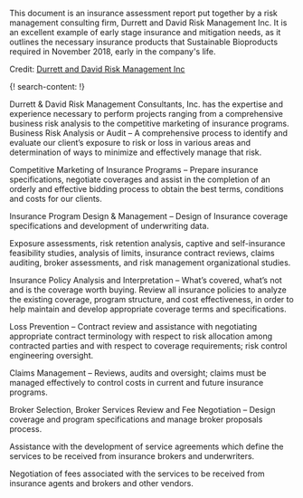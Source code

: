 
This document is an insurance assessment report put together by a risk management consulting firm, Durrett and David Risk Management Inc. It is an excellent example of early stage insurance and mitigation needs, as it outlines the necessary insurance products that Sustainable Bioproducts required in November 2018, early in the company's life.

Credit: [Durrett and David Risk Management Inc](http://ddrmi.com/)

{! search-content: !}

Durrett & David Risk Management Consultants, Inc. has the expertise and experience necessary to perform projects ranging from a comprehensive business risk analysis to the competitive marketing of insurance programs.
Business Risk Analysis or Audit – A comprehensive process to identify  and evaluate our client’s exposure to risk or loss in various areas and determination of ways to minimize and effectively  manage that risk.

Competitive Marketing of Insurance Programs – Prepare insurance specifications, negotiate coverages and assist  in the completion of an orderly and effective bidding process to obtain the best terms, conditions and costs for our clients.

Insurance Program Design & Management – Design of Insurance coverage specifications and development of underwriting data.

Exposure assessments, risk retention analysis, captive and self-insurance feasibility studies, analysis of limits, insurance contract reviews, claims auditing, broker assessments, and risk management organizational studies.

Insurance Policy Analysis and Interpretation –  What’s covered, what’s not and is the coverage worth buying. Review all insurance policies to analyze the existing coverage, program structure, and cost effectiveness, in order to help maintain and develop appropriate coverage terms and specifications.

Loss Prevention – Contract review and assistance with negotiating appropriate contract terminology with respect to risk allocation among contracted parties and with respect to coverage requirements; risk control engineering oversight.

Claims Management – Reviews, audits and oversight; claims must be managed effectively to control costs in current and future insurance programs.

Broker Selection, Broker Services Review and Fee Negotiation – Design coverage and program specifications and manage broker proposals process.

Assistance with the development of service agreements which define the services to be received from insurance brokers and underwriters.

Negotiation of fees associated with the services to be received from insurance agents and brokers and other vendors.
